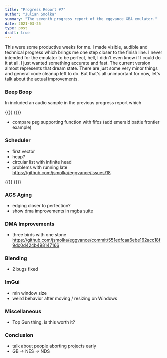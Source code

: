 ```yaml
---
title: "Progress Report #7"
author: "Julian Smolka"
summary: "The seventh progress report of the eggvance GBA emulator."
date: 2021-03-25
type: post
draft: true
---
```

This were some productive weeks for me. I made visible, audible and technical progress which brings me one step closer to the finish line. I never intended for the emulator to be perfect, hell, I didn't even know if I could do it at all. I just wanted something accurate and fast. The current version almost represents that dream state. There are just some very minor things and general code cleanup left to do. But that's all unimportant for now, let's talk about the actual improvements.

### Beep Boop

In included an audio sample in the previous progress report which

{{<flex>}}
  {{<audio src="emerald-theme.mp3" caption="Audio 3: Pokémon Emerald intro theme">}}
{{</flex>}}

- compare psg supporting function with fifos (add emerald battle frontier example)

### Scheduler
- first vector
- heap?
- circular list with infinite head
- problems with running late https://github.com/jsmolka/eggvance/issues/18

{{<flex>}}
  {{<audio src="gba-bios-metallic.mp3" caption="Audio 1: Metallic GBA BIOS">}}
  {{<audio src="gba-bios.mp3" caption="Audio 2: Fixed GBA BIOS">}}
{{</flex>}}

### AGS Aging
- edging closer to perfection?
- show dma improvements in mgba suite

### DMA Improvements
- three birds with one stone https://github.com/jsmolka/eggvance/commit/551edfcaa6ebe162acc18f9dc0d424b498147166

### Blending
- 2 bugs fixed

### ImGui
- min window size
- weird behavior after moving / resizing on Windows


### Miscellaneous
- Top Gun thing, is this worth it?

### Conclusion
- talk about people aborting projects early
- GB -> NES -> NDS
